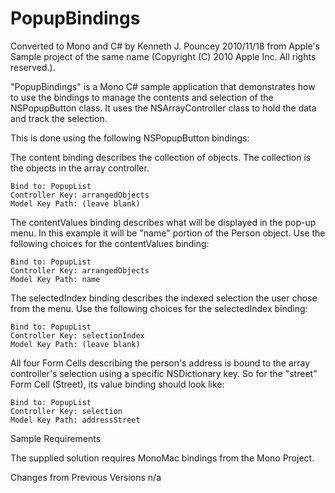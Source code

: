 PopupBindings
=============

Converted to Mono and C# by Kenneth J. Pouncey 2010/11/18 from Apple's
Sample project of the same name (Copyright (C) 2010 Apple Inc. All
rights reserved.).

"PopupBindings" is a Mono C# sample application that demonstrates how
to use the bindings to manage the contents and selection of the
NSPopupButton class.  It uses the NSArrayController class to hold the
data and track the selection.

This is done using the following NSPopupButton bindings:

The content binding describes the collection of objects. The
collection is the objects in the array controller.

	Bind to: PopupList
	Controller Key: arrangedObjects
	Model Key Path: (leave blank)

The contentValues binding describes what will be displayed in the
pop-up menu. In this example it will be "name" portion of the Person
object. Use the following choices for the contentValues binding:

	Bind to: PopupList
	Controller Key: arrangedObjects
	Model Key Path: name

The selectedIndex binding describes the indexed selection the user
chose from the menu. Use the following choices for the selectedIndex
binding:

	Bind to: PopupList
	Controller Key: selectionIndex
	Model Key Path: (leave blank)

All four Form Cells describing the person's address is bound to the
array controller's selection using a specific NSDictionary key.  So
for the "street" Form Cell (Street), its value binding should look
like:

	Bind to: PopupList
	Controller Key: selection
	Model Key Path: addressStreet


Sample Requirements

The supplied solution requires MonoMac bindings from the Mono Project.


Changes from Previous Versions
n/a
